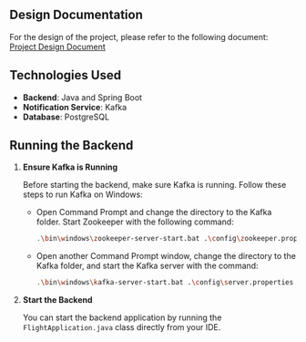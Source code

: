 ## Design Documentation

For the design of the project, please refer to the following document:  
[Project Design Document](https://docs.google.com/document/d/1Fl3TI8t5Ys9M18o0vinR8p7RiJ2x0dhO4vAChJ0-E9A/edit?usp=sharing)

## Technologies Used

- **Backend**: Java and Spring Boot
- **Notification Service**: Kafka
- **Database**: PostgreSQL

## Running the Backend

1. **Ensure Kafka is Running**

   Before starting the backend, make sure Kafka is running. Follow these steps to run Kafka on Windows:

    - Open Command Prompt and change the directory to the Kafka folder. Start Zookeeper with the following command:
      ```bash
      .\bin\windows\zookeeper-server-start.bat .\config\zookeeper.properties
      ```

    - Open another Command Prompt window, change the directory to the Kafka folder, and start the Kafka server with the command:
      ```bash
      .\bin\windows\kafka-server-start.bat .\config\server.properties
      ```

2. **Start the Backend**

   You can start the backend application by running the `FlightApplication.java` class directly from your IDE.
